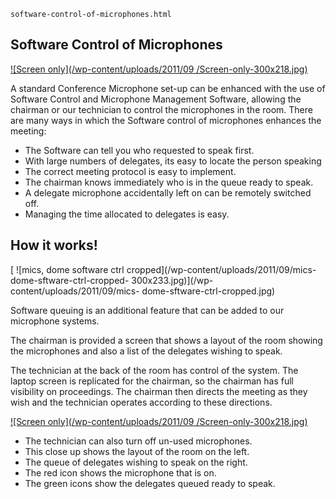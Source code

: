 
    software-control-of-microphones.html

Software Control of Microphones
-------------------------------

[ ![Screen only](/wp-content/uploads/2011/09 /Screen-only-300x218.jpg)](/wp-content/uploads/2011/09/Screen-only.jpg)

A standard Conference Microphone set-up can be enhanced with the use of Software Control and Microphone Management Software, allowing the chairman or our technician to control the microphones in the room. There are many ways in which the Software control of microphones enhances the meeting:

 - The Software can tell you who requested to speak first.
 - With large numbers of delegates, its easy to locate the person speaking
 - The correct meeting protocol is easy to implement.
 - The chairman knows immediately who is in the queue ready to speak.
 - A delegate microphone accidentally left on can be remotely switched off.
 - Managing the time allocated to delegates is easy.

## How it works!

[ ![mics, dome software ctrl cropped](/wp-content/uploads/2011/09/mics-dome-sftware-ctrl-cropped- 300x233.jpg)](/wp-content/uploads/2011/09/mics- dome-sftware-ctrl-cropped.jpg)

Software queuing is an additional feature that can be added to our microphone systems.

The chairman is provided a screen that shows a layout of the room showing the microphones and also a list of the delegates wishing to speak.

The technician at the back of the room has control of the system. The laptop screen is replicated for the chairman, so the chairman has full visibility on proceedings. The chairman then directs the meeting as they wish and the technician operates according to these directions.

[ ![Screen only](/wp-content/uploads/2011/09 /Screen-only-300x218.jpg)](/wp-content/uploads/2011/09/Screen-only.jpg)

 - The technician can also turn off un-used microphones.
 - This close up shows the layout of the room on the left.
 - The queue of delegates wishing to speak on the right.
 - The red icon shows the microphone that is on.
 - The green icons show the delegates queued ready to speak.
